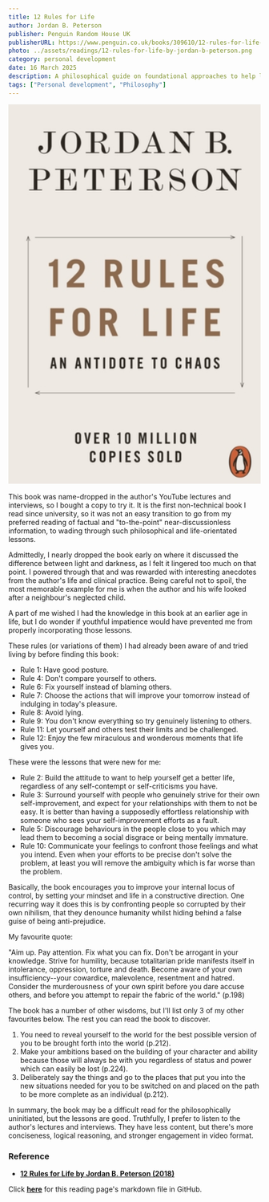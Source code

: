 ```yaml
---
title: 12 Rules for Life
author: Jordan B. Peterson
publisher: Penguin Random House UK
publisherURL: https://www.penguin.co.uk/books/309610/12-rules-for-life-by-peterson-jordan-b/9780141988511
photo: ../assets/readings/12-rules-for-life-by-jordan-b-peterson.png
category: personal development
date: 16 March 2025
description: A philosophical guide on foundational approaches to help live a better life supported with anecdotes from the author's personal life and clinical practice, science, religion, and fiction.
tags: ["Personal development", "Philosophy"]
---
```


![12 Rules for Life by Jordan B. Peterson](/src/assets/readings/12-rules-for-life-by-jordan-b-peterson.png)



This book was name-dropped in the author's YouTube lectures and interviews, so I bought a copy to try it. It is the first non-technical book I read since university, so it was not an easy transition to go from my preferred reading of factual and "to-the-point" near-discussionless information, to wading through such philosophical and life-orientated lessons.

Admittedly, I nearly dropped the book early on where it discussed the difference between light and darkness, as I felt it lingered too much on that point. I powered through that and was rewarded with interesting anecdotes from the author's life and clinical practice. Being careful not to spoil, the most memorable example for me is when the author and his wife looked after a neighbour's neglected child.

A part of me wished I had the knowledge in this book at an earlier age in life, but I do wonder if youthful impatience would have prevented me from properly incorporating those lessons.

These rules (or variations of them) I had already been aware of and tried living by before finding this book:

* Rule 1: Have good posture.
* Rule 4: Don't compare yourself to others. 
* Rule 6: Fix yourself instead of blaming others.
* Rule 7: Choose the actions that will improve your tomorrow instead of indulging in today's pleasure.
* Rule 8: Avoid lying.
* Rule 9: You don't know everything so try genuinely listening to others.
* Rule 11: Let yourself and others test their limits and be challenged.
* Rule 12: Enjoy the few miraculous and wonderous moments that life gives you.

These were the lessons that were new for me:

* Rule 2: Build the attitude to want to help yourself get a better life, regardless of any self-contempt or self-criticisms you have.
* Rule 3: Surround yourself with people who genuinely strive for their own self-improvement, and expect for your relationships with them to not be easy. It is better than having a supposedly effortless relationship with someone who sees your self-improvement efforts as a fault.
* Rule 5: Discourage behaviours in the people close to you which may lead them to becoming a social disgrace or being mentally immature.
* Rule 10: Communicate your feelings to confront those feelings and what you intend. Even when your efforts to be precise don't solve the problem, at least you will remove the ambiguity which is far worse than the problem.

Basically, the book encourages you to improve your internal locus of control, by setting your mindset and life in a constructive direction. One recurring way it does this is by confronting people so corrupted by their own nihilism, that they denounce humanity whilst hiding behind a false guise of being anti-prejudice.

My favourite quote:

"Aim up. Pay attention. Fix what you can fix. Don't be arrogant in your knowledge. Strive for humility, because totalitarian pride manifests itself in intolerance, oppression, torture and death. Become aware of your own insufficiency--your cowardice, malevolence, resentment and hatred. Consider the murderousness of your own spirit before you dare accuse others, and before you attempt to repair the fabric of the world." (p.198)

The book has a number of other wisdoms, but I'll list only 3 of my other favourites below. The rest you can read the book to discover.

1. You need to reveal yourself to the world for the best possible version of you to be brought forth into the world (p.212).
2. Make your ambitions based on the building of your character and ability because those will always be with you regardless of status and power which can easily be lost (p.224).
3. Deliberately say the things and go to the places that put you into the new situations needed for you to be switched on and placed on the path to be more complete as an individual (p.212).

In summary, the book may be a difficult read for the philosophically uninitiated, but the lessons are good. Truthfully, I prefer to listen to the author's lectures and interviews. They have less content, but there's more conciseness, logical reasoning, and stronger engagement in video format.



### Reference

* **[12 Rules for Life by Jordan B. Peterson (2018)](https://www.penguin.co.uk/books/309610/12-rules-for-life-by-peterson-jordan-b/9780141988511)**



Click **[here](https://github.com/makuharistudio/makuharistudio.github.io/blob/main/src/markdown/readings/2025-03-16.md)** for this reading page's markdown file in GitHub.